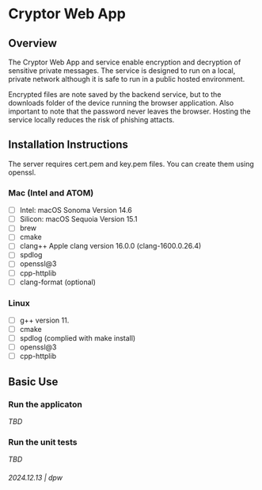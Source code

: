 # Cryptor Web App

## Overview

The Cryptor Web App and service enable encryption and decryption of sensitive private messages.  The service is 
designed to run on a local, private network although it is safe to run in a public hosted environment.  

Encrypted files are note saved by the backend service, but to the downloads folder of the device running the 
browser application.  Also important to note that the password never leaves the browser.  Hosting the service
locally reduces the risk of phishing attacts.

## Installation Instructions

The server requires cert.pem and key.pem files.  You can create them using openssl.

### Mac (Intel and ATOM)

* [ ] Intel: macOS Sonoma Version 14.6
* [ ] Silicon: macOS Sequoia Version 15.1
* [ ] brew
* [ ] cmake
* [ ] clang++ Apple clang version 16.0.0 (clang-1600.0.26.4)
* [ ] spdlog
* [ ] openssl@3
* [ ] cpp-httplib
* [ ] clang-format (optional)

### Linux

* [ ] g++ version 11.
* [ ] cmake
* [ ] spdlog (complied with make install)
* [ ] openssl@3
* [ ] cpp-httplib

## Basic Use

### Run the applicaton

_TBD_

### Run the unit tests

_TBD_

###### 2024.12.13 | dpw
